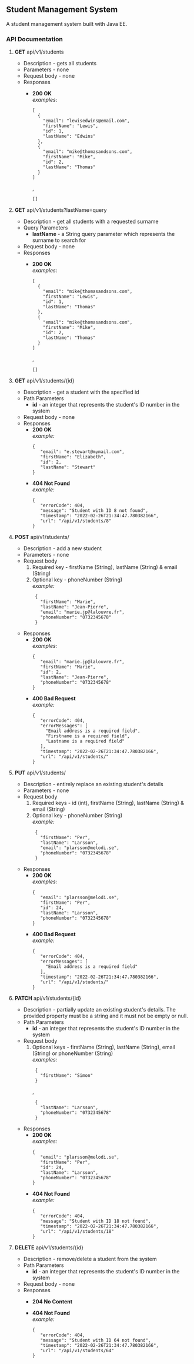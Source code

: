 ## Student Management System

A student management system built with Java EE.

### API Documentation

 1. **GET** api/v1/students
    - Description - gets all students
    - Parameters - none
    - Request body - none
    - Responses
      - **200 OK**   
      _examples_:
        ```
        [
          {
            "email": "lewisedwins@email.com",
            "firstName": "Lewis",
            "id": 1,
            "lastName": "Edwins"
          },
          {
            "email": "mike@thomasandsons.com",
            "firstName": "Mike",
            "id": 2,
            "lastName": "Thomas"
          }
        ]
        ``` 
        ,
    
        ``
        []
        ``  
       
 2. **GET**  api/v1/students?lastName=query
     - Description - get all students with a requested surname 
     - Query Parameters 
        - **lastName** - a String query parameter which represents the surname to search for
     - Request body - none
     - Responses
         - **200 OK**   
           _examples_:
           ```
           [
             {
               "email": "mike@thomasandsons.com",
               "firstName": "Lewis",
               "id": 1,
               "lastName": "Thomas"
             },
             {
               "email": "mike@thomasandsons.com",
               "firstName": "Mike",
               "id": 2,
               "lastName": "Thomas"
             }
           ]
           ``` 
           ,

           ``
           []
           ``
       
 3. **GET**  api/v1/students/{id}
     - Description - get a student with the specified id
     - Path Parameters
         - **id** - an integer that represents the student's ID number in the system
     - Request body - none
     - Responses
         - **200 OK**   
           _example:_
           ```
           {
              "email": "e.stewart@mymail.com",
              "firstName": "Elizabeth",
              "id": 2,
              "lastName": "Stewart"
           }
           ``` 
         - **404 Not Found**   
           _example:_
           ```
           {
              "errorCode": 404,
              "message": "Student with ID 8 not found",
              "timestamp": "2022-02-26T21:34:47.780382166",
              "url": "/api/v1/students/8"
           }
           ```
           
 4. **POST**  api/v1/students/
     - Description - add a new student
     - Parameters - none
     - Request body
       1. Required key - firstName (String), lastName (String) & email (String)
       2. Optional key - phoneNumber (String)    
          _example:_
          ``` 
           {
             "firstName": "Marie",
             "lastName": "Jean-Pierre",
             "email": "marie.jp@lalouvre.fr",
             "phoneNumber": "0732345678"
           }
          ````
     - Responses
         - **200 OK**   
           _examples:_
           ```
           {
              "email": "marie.jp@lalouvre.fr",
              "firstName": "Marie",
              "id": 2,
              "lastName": "Jean-Pierre",
              "phoneNumber": "0732345678"
           }
           ``` 
         - **400 Bad Request**    
           _example:_
           ```
           {
              "errorCode": 404,
              "errorMessages": [
                "Email address is a required field",
                "Firstname is a required field",
                "Lastname is a required field"
              ],
              "timestamp": "2022-02-26T21:34:47.780382166",
              "url": "/api/v1/students/"
           }
           ```

 5. **PUT**  api/v1/students/
     - Description - entirely replace an existing student's details
     - Parameters - none
     - Request body
         1. Required keys - id (int), firstName (String), lastName (String) & email (String)
         2. Optional key - phoneNumber (String)   
            _example:_
            ``` 
             {
               "firstName": "Per",
               "lastName": "Larsson",
               "email": "plarsson@melodi.se",
               "phoneNumber": "0732345678"
             }
            ````
     - Responses
         - **200 OK**   
           _examples:_
           ```
           {
              "email": "plarsson@melodi.se",
              "firstName": "Per",
              "id": 24,
              "lastName": "Larsson",
              "phoneNumber": "0732345678"
           }
           ``` 
         - **400 Bad Request**   
           _example:_
           ```
           {
              "errorCode": 404,
              "errorMessages": [
                "Email address is a required field"
              ],
              "timestamp": "2022-02-26T21:34:47.780382166",
              "url": "/api/v1/students/"
           }
           ```           
       
 6. **PATCH**  api/v1/students/{id}
     - Description - partially update an existing student's details. The provided property must be a string and it 
       must not be empty or null.
     - Path Parameters
         - **id** - an integer that represents the student's ID number in the system
     - Request body
         1. Optional keys - firstName (String), lastName (String), email (String) or phoneNumber (String)   
            _examples:_
            ``` 
             {
               "firstName": "Simon"
             }
            ```
            ,
            ``` 
             {
               "lastName": "Larsson",
               "phoneNumber": "0732345678"
             }
            ```
     - Responses
         - **200 OK**   
           _examples:_
           ```
           {
              "email": "plarsson@melodi.se",
              "firstName": "Per",
              "id": 24,
              "lastName": "Larsson",
              "phoneNumber": "0732345678"
           }
           ``` 
         - **404 Not Found**   
           _example:_
           ```
           {
              "errorCode": 404,
              "message": "Student with ID 18 not found",
              "timestamp": "2022-02-26T21:34:47.780382166",
              "url": "/api/v1/students/18"
           }
           ```        
       
 7. **DELETE**  api/v1/students/{id}
     - Description - remove/delete a student from the system
     - Path Parameters
         - **id** - an integer that represents the student's ID number in the system
     - Request body - none
     - Responses
         - **204 No Content**    
           
         - **404 Not Found**   
           _example:_
           ```
           {
              "errorCode": 404,
              "message": "Student with ID 64 not found",
              "timestamp": "2022-02-26T21:34:47.780382166",
              "url": "/api/v1/students/64"
           }
           ```    





